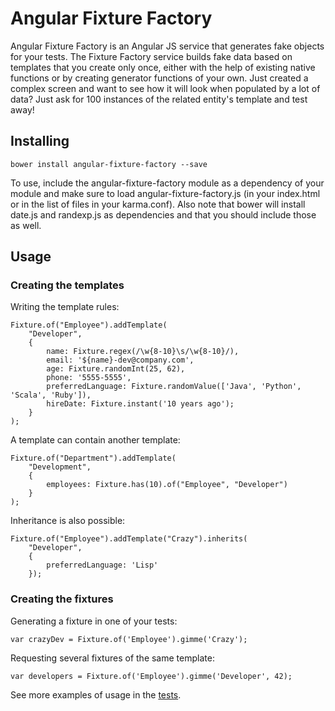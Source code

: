 Angular Fixture Factory
=======================

Angular Fixture Factory is an Angular JS service that generates fake objects for your tests. The Fixture Factory service builds fake data based on templates that you create only once, either with the help of existing native functions or by creating generator functions of your own. Just created a complex screen and want to see how it will look when populated by a lot of data? Just ask for 100 instances of the related entity's template and test away!

## Installing

	bower install angular-fixture-factory --save

To use, include the angular-fixture-factory module as a dependency of your module and make sure to load angular-fixture-factory.js (in your index.html or in the list of files in your karma.conf). Also note that bower will install date.js and randexp.js as dependencies and that you should include those as well.

## Usage

### Creating the templates

Writing the template rules:
	
	Fixture.of("Employee").addTemplate( 
		"Developer", 
		{
			name: Fixture.regex(/\w{8-10}\s/\w{8-10}/),
			email: '${name}-dev@company.com',
			age: Fixture.randomInt(25, 62),
			phone: '5555-5555',
			preferredLanguage: Fixture.randomValue(['Java', 'Python', 'Scala', 'Ruby']),
			hireDate: Fixture.instant('10 years ago');
		}
	);
	
A template can contain another template:

	Fixture.of("Department").addTemplate( 
		"Development", 
		{
			employees: Fixture.has(10).of("Employee", "Developer")
		}
	);

Inheritance is also possible:

	Fixture.of("Employee").addTemplate("Crazy").inherits(
		"Developer", 
		{
			preferredLanguage: 'Lisp'
		});

### Creating the fixtures

Generating a fixture in one of your tests:
	
	var crazyDev = Fixture.of('Employee').gimme('Crazy');

Requesting several fixtures of the same template:

	var developers = Fixture.of('Employee').gimme('Developer', 42);
	
See more examples of usage in the [tests](https://github.com/Tavio/angular-fixture-factory/tree/master/test).
